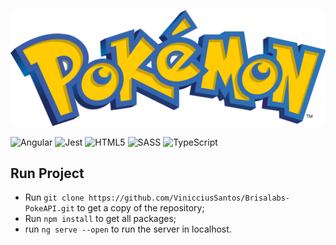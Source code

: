 ![img](./src/assets/title.png)

![Angular](https://img.shields.io/badge/angular-%23DD0031.svg?style=for-the-badge&logo=angular&logoColor=white)
![Jest](https://img.shields.io/badge/-jest-%23C21325?style=for-the-badge&logo=jest&logoColor=white)
![HTML5](https://img.shields.io/badge/html5-%23E34F26.svg?style=for-the-badge&logo=html5&logoColor=white)
![SASS](https://img.shields.io/badge/SCSS-hotpink.svg?style=for-the-badge&logo=SASS&logoColor=white)
![TypeScript](https://img.shields.io/badge/typescript-%23007ACC.svg?style=for-the-badge&logo=typescript&logoColor=white)

## Run Project

-  Run `git clone https://github.com/VinicciusSantos/Brisalabs-PokeAPI.git` to get a copy of the repository;
-  Run `npm install` to get all packages;
-  run `ng serve --open` to run the server in localhost.
